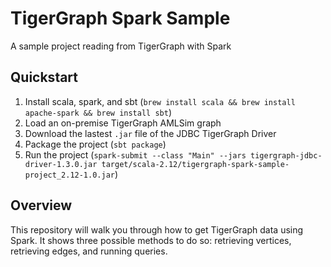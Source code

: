 # TigerGraph Spark Sample

A sample project reading from TigerGraph with Spark

## Quickstart

1. Install scala, spark, and sbt (`brew install scala && brew install apache-spark && brew install sbt`)
1. Load an on-premise TigerGraph AMLSim graph
1. Download the lastest `.jar` file of the JDBC TigerGraph Driver
1. Package the project (`sbt package`)
1. Run the project (`spark-submit --class "Main" --jars tigergraph-jdbc-driver-1.3.0.jar target/scala-2.12/tigergraph-spark-sample-project_2.12-1.0.jar`)

## Overview

This repository will walk you through how to get TigerGraph data using Spark. It shows three possible methods to do so: retrieving vertices, retrieving edges, and running queries. 
